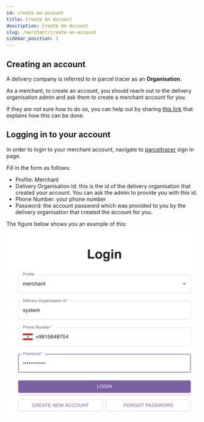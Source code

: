 ```yaml
---
id: create-an-account
title: Create An Account
description: Create An Account
slug: /merchant/create-an-account
sidebar_position: 1
---
```


## Creating an account

A delivery company is referred to in parcel tracer as an **Organisation**.

As a merchant, to create an account, you should reach out to the delivery organisation admin and ask them to create a merchant account for you.

If they are not sure how to do so, you can help out by sharing [this link](https://parceltracer.github.io/dms_documentation/docs/user-guide/for-delivery-organisations/merchants/creating-merchants#create-merchant-from-merchants-page) that explains how this can be done.

## Logging in to your account

In order to login to your merchant account, navigate to [parceltracer](https://parceltracer.app/) sign in page.

Fill in the form as follows:
- Profile: Merchant
- Delivery Organisation Id: this is the id of the delivery organisation that created your account. You can ask the admin to provide you with this id.
- Phone Number: your phone number
- Password: the account password which was provided to you by the delivery organisation that created the account for you.

The figure below shows you an example of this:

![alt text](./media/merchant-login-form.png)